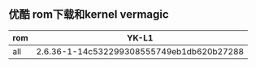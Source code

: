 
## 优酷 rom下载和kernel vermagic
rom            | YK-L1
---------------|-----------------------------------------------------------
all            | 2.6.36-1-14c532299308555749eb1db620b27288

